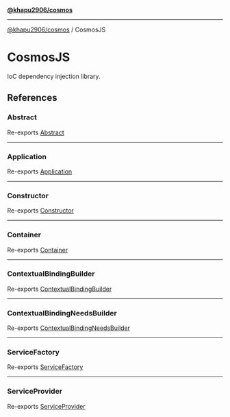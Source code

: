 [**@khapu2906/cosmos**](../README.md)

***

[@khapu2906/cosmos](../modules.md) / CosmosJS

# CosmosJS

IoC dependency injection library.

## References

### Abstract

Re-exports [Abstract](../Container/type-aliases/Abstract.md)

***

### Application

Re-exports [Application](../Application/classes/Application.md)

***

### Constructor

Re-exports [Constructor](../Container/type-aliases/Constructor.md)

***

### Container

Re-exports [Container](../Container/classes/Container.md)

***

### ContextualBindingBuilder

Re-exports [ContextualBindingBuilder](../Container/classes/ContextualBindingBuilder.md)

***

### ContextualBindingNeedsBuilder

Re-exports [ContextualBindingNeedsBuilder](../Container/classes/ContextualBindingNeedsBuilder.md)

***

### ServiceFactory

Re-exports [ServiceFactory](../Container/type-aliases/ServiceFactory.md)

***

### ServiceProvider

Re-exports [ServiceProvider](../ServiceProvider/classes/ServiceProvider.md)
